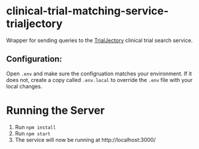 # clinical-trial-matching-service-trialjectory

Wrapper for sending queries to the [TrialJectory](https://www.trialjectory.com/) clinical trial search service.

## Configuration:

Open `.env` and make sure the configruation matches your environment. If it does not, create a copy called `.env.local` to override the `.env` file with your local changes.

# Running the Server
1. Run `npm install`
2. Run `npm start`
3. The service will now be running at http://localhost:3000/
